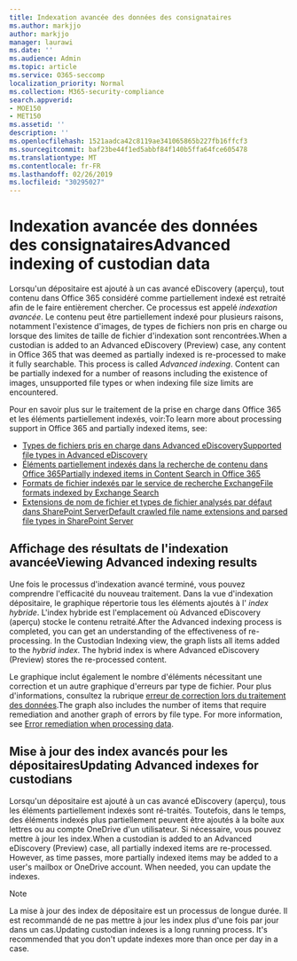 ```yaml
---
title: Indexation avancée des données des consignataires
ms.author: markjjo
author: markjjo
manager: laurawi
ms.date: ''
ms.audience: Admin
ms.topic: article
ms.service: O365-seccomp
localization_priority: Normal
ms.collection: M365-security-compliance
search.appverid:
- MOE150
- MET150
ms.assetid: ''
description: ''
ms.openlocfilehash: 1521aadca42c8119ae341065865b227fb16ffcf3
ms.sourcegitcommit: baf23be44f1ed5abbf84f140b5ffa64fce605478
ms.translationtype: MT
ms.contentlocale: fr-FR
ms.lasthandoff: 02/26/2019
ms.locfileid: "30295027"
---
```

# <a name="advanced-indexing-of-custodian-data"></a><span data-ttu-id="77e84-102">Indexation avancée des données des consignataires</span><span class="sxs-lookup"><span data-stu-id="77e84-102">Advanced indexing of custodian data</span></span>

<span data-ttu-id="77e84-p101">Lorsqu'un dépositaire est ajouté à un cas avancé eDiscovery (aperçu), tout contenu dans Office 365 considéré comme partiellement indexé est retraité afin de le faire entièrement chercher.  Ce processus est appelé *indexation avancée*. Le contenu peut être partiellement indexé pour plusieurs raisons, notamment l'existence d'images, de types de fichiers non pris en charge ou lorsque des limites de taille de fichier d'indexation sont rencontrées.</span><span class="sxs-lookup"><span data-stu-id="77e84-p101">When a custodian is added to an Advanced eDiscovery (Preview) case, any content in Office 365 that was deemed as partially indexed is re-processed to make it fully searchable.  This process is called *Advanced indexing*. Content can be partially indexed for a number of reasons including the existence of images, unsupported file types or when indexing file size limits are encountered.</span></span>

<span data-ttu-id="77e84-106">Pour en savoir plus sur le traitement de la prise en charge dans Office 365 et les éléments partiellement indexés, voir:</span><span class="sxs-lookup"><span data-stu-id="77e84-106">To learn more about processing support in Office 365 and partially indexed items, see:</span></span>

- [<span data-ttu-id="77e84-107">Types de fichiers pris en charge dans Advanced eDiscovery</span><span class="sxs-lookup"><span data-stu-id="77e84-107">Supported file types in Advanced eDiscovery</span></span>](supported-filetypes-ediscovery20.md)
- [<span data-ttu-id="77e84-108">Éléments partiellement indexés dans la recherche de contenu dans Office 365</span><span class="sxs-lookup"><span data-stu-id="77e84-108">Partially indexed items in Content Search in Office 365</span></span>](https://docs.microsoft.com/en-us/office365/securitycompliance/partially-indexed-items-in-content-search)
- [<span data-ttu-id="77e84-109">Formats de fichier indexés par le service de recherche Exchange</span><span class="sxs-lookup"><span data-stu-id="77e84-109">File formats indexed by Exchange Search</span></span>](https://docs.microsoft.com/en-us/exchange/file-formats-indexed-by-exchange-search-exchange-2013-help)
- [<span data-ttu-id="77e84-110">Extensions de nom de fichier et types de fichier analysés par défaut dans SharePoint Server</span><span class="sxs-lookup"><span data-stu-id="77e84-110">Default crawled file name extensions and parsed file types in SharePoint Server</span></span>](https://docs.microsoft.com/en-us/SharePoint/technical-reference/default-crawled-file-name-extensions-and-parsed-file-types)

## <a name="viewing-advanced-indexing-results"></a><span data-ttu-id="77e84-111">Affichage des résultats de l'indexation avancée</span><span class="sxs-lookup"><span data-stu-id="77e84-111">Viewing Advanced indexing results</span></span>

<span data-ttu-id="77e84-p102">Une fois le processus d'indexation avancé terminé, vous pouvez comprendre l'efficacité du nouveau traitement.  Dans la vue d'indexation dépositaire, le graphique répertorie tous les éléments ajoutés à l' *index hybride*.  L'index hybride est l'emplacement où Advanced eDiscovery (aperçu) stocke le contenu retraité.</span><span class="sxs-lookup"><span data-stu-id="77e84-p102">After the Advanced indexing process is completed, you can get an understanding of the effectiveness of re-processing.  In the Custodian Indexing view, the graph lists all items added to the *hybrid index*.  The hybrid index is where Advanced eDiscovery (Preview) stores the re-processed content.</span></span>

<span data-ttu-id="77e84-p103">Le graphique inclut également le nombre d'éléments nécessitant une correction et un autre graphique d'erreurs par type de fichier. Pour plus d'informations, consultez la rubrique [erreur de correction lors du traitement des données](error-remediation.md).</span><span class="sxs-lookup"><span data-stu-id="77e84-p103">The graph also includes the number of items that require remediation and another graph of errors by file type. For more information, see [Error remediation when processing data](error-remediation.md).</span></span>

## <a name="updating-advanced-indexes-for-custodians"></a><span data-ttu-id="77e84-117">Mise à jour des index avancés pour les dépositaires</span><span class="sxs-lookup"><span data-stu-id="77e84-117">Updating Advanced indexes for custodians</span></span>

<span data-ttu-id="77e84-p104">Lorsqu'un dépositaire est ajouté à un cas avancé eDiscovery (aperçu), tous les éléments partiellement indexés sont ré-traités. Toutefois, dans le temps, des éléments indexés plus partiellement peuvent être ajoutés à la boîte aux lettres ou au compte OneDrive d'un utilisateur.  Si nécessaire, vous pouvez mettre à jour les index.</span><span class="sxs-lookup"><span data-stu-id="77e84-p104">When a custodian is added to an Advanced eDiscovery (Preview) case, all partially indexed items are re-processed. However, as time passes, more partially indexed items may be added to a user's mailbox or OneDrive account.  When needed, you can update the indexes.</span></span>

> [!NOTE]
> <span data-ttu-id="77e84-p105">La mise à jour des index de dépositaire est un processus de longue durée. Il est recommandé de ne pas mettre à jour les index plus d'une fois par jour dans un cas.</span><span class="sxs-lookup"><span data-stu-id="77e84-p105">Updating custodian indexes is a long running process. It's recommended that you don't update indexes more than once per day in a case.</span></span>
